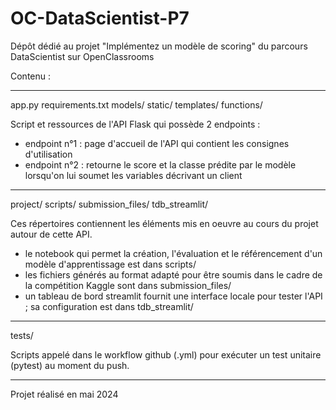 # OC-DataScientist-P7
Dépôt dédié au projet "Implémentez un modèle de scoring" du parcours DataScientist sur OpenClassrooms

Contenu :

------------------------------------------
app.py
requirements.txt
models/
static/
templates/
functions/

Script et ressources de l'API Flask qui possède 2 endpoints :
- endpoint n°1 : page d'accueil de l'API qui contient les consignes d'utilisation
- endpoint n°2 : retourne le score et la classe prédite par le modèle lorsqu'on lui soumet les variables décrivant un client

------------------------------------------
project/
	scripts/
	submission_files/
	tdb_streamlit/

Ces répertoires contiennent les éléments mis en oeuvre au cours du projet autour de cette API.
- le notebook qui permet la création, l'évaluation et le référencement d'un modèle d'apprentissage est dans scripts/
- les fichiers générés au format adapté pour être soumis dans le cadre de la compétition Kaggle sont dans submission_files/
- un tableau de bord streamlit fournit une interface locale pour tester l'API ; sa configuration est dans tdb_streamlit/

------------------------------------------
tests/

Scripts appelé dans le workflow github (.yml) pour exécuter un test unitaire (pytest) au moment du push.

------------------------------------------
Projet réalisé en mai 2024